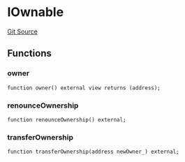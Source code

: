 # IOwnable
[Git Source](https://github.com/KlimaDAO/klimadao-solidity/blob/b98fc1e8b7dcf2a7b80bbaba384c8c84431739fc/src/protocol/tokens/regular/KlimaToken.sol)


## Functions
### owner


```solidity
function owner() external view returns (address);
```

### renounceOwnership


```solidity
function renounceOwnership() external;
```

### transferOwnership


```solidity
function transferOwnership(address newOwner_) external;
```

